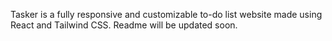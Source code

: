 Tasker is a fully responsive and customizable to-do list website made using React and Tailwind CSS. Readme will be updated soon.
